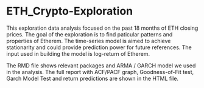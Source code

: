 # ETH_Crypto-Exploration

This exploration data analysis focused on the past 18 months of ETH closing prices. The goal of the exploration is to find paticular patterns and properties of Etherem. The time-series model is aimed to achieve stationarity and could provide prediction power for future references. The input used in building the model is log-return of Etherem.

The RMD file shows relevant packages and ARMA / GARCH model we used in the analysis. The full report with ACF/PACF graph, Goodness-of-Fit test, Garch Model Test and return predictions are shown in the HTML file.
